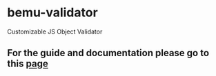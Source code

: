 # bemu-validator
Customizable JS Object Validator

## For the guide and documentation please go to this [page](https://mustajbasic.github.io/bemu-validator)